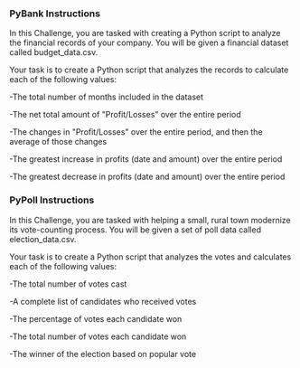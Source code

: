 ### PyBank Instructions

In this Challenge, you are tasked with creating a Python script to analyze the financial records of your company. You will be given a financial dataset called budget_data.csv.

Your task is to create a Python script that analyzes the records to calculate each of the following values:

  -The total number of months included in the dataset
  
  -The net total amount of "Profit/Losses" over the entire period
  
  -The changes in "Profit/Losses" over the entire period, and then the average of those changes
  
  -The greatest increase in profits (date and amount) over the entire period
  
  -The greatest decrease in profits (date and amount) over the entire period
  
  
### PyPoll Instructions

In this Challenge, you are tasked with helping a small, rural town modernize its vote-counting process. You will be given a set of poll data called election_data.csv.

Your task is to create a Python script that analyzes the votes and calculates each of the following values:

  -The total number of votes cast
  
  -A complete list of candidates who received votes
  
  -The percentage of votes each candidate won
  
  -The total number of votes each candidate won
  
  -The winner of the election based on popular vote
  
